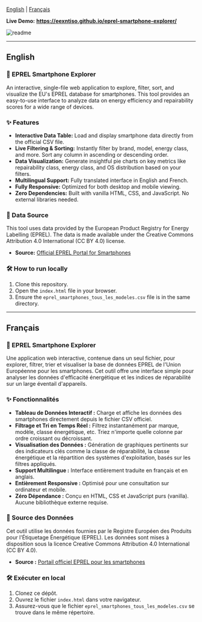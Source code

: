 [English](#english) | [Français](#français)

**Live Demo:** **https://eexntiso.github.io/eprel-smartphone-explorer/**

![readme](https://github.com/user-attachments/assets/25631379-c707-4b1f-b935-f978e32e256c)


---

## English

### 📱 EPREL Smartphone Explorer

An interactive, single-file web application to explore, filter, sort, and visualize the EU's EPREL database for smartphones. This tool provides an easy-to-use interface to analyze data on energy efficiency and repairability scores for a wide range of devices.

### ✨ Features

*   **Interactive Data Table:** Load and display smartphone data directly from the official CSV file.
*   **Live Filtering & Sorting:** Instantly filter by brand, model, energy class, and more. Sort any column in ascending or descending order.
*   **Data Visualization:** Generate insightful pie charts on key metrics like repairability class, energy class, and OS distribution based on your filters.
*   **Multilingual Support:** Fully translated interface in English and French.
*   **Fully Responsive:** Optimized for both desktop and mobile viewing.
*   **Zero Dependencies:** Built with vanilla HTML, CSS, and JavaScript. No external libraries needed.

### 📄 Data Source

This tool uses data provided by the European Product Registry for Energy Labelling (EPREL). The data is made available under the Creative Commons Attribution 4.0 International (CC BY 4.0) license.

- **Source:** [Official EPREL Portal for Smartphones](https://eprel.ec.europa.eu/screen/product/smartphonestablets20231669)

### 🛠️ How to run locally

1.  Clone this repository.
2.  Open the `index.html` file in your browser.
3.  Ensure the `eprel_smartphones_tous_les_modeles.csv` file is in the same directory.

---

## Français

### 📱 EPREL Smartphone Explorer

Une application web interactive, contenue dans un seul fichier, pour explorer, filtrer, trier et visualiser la base de données EPREL de l'Union Européenne pour les smartphones. Cet outil offre une interface simple pour analyser les données d'efficacité énergétique et les indices de réparabilité sur un large éventail d'appareils.

### ✨ Fonctionnalités

*   **Tableau de Données Interactif :** Charge et affiche les données des smartphones directement depuis le fichier CSV officiel.
*   **Filtrage et Tri en Temps Réel :** Filtrez instantanément par marque, modèle, classe énergétique, etc. Triez n'importe quelle colonne par ordre croissant ou décroissant.
*   **Visualisation des Données :** Génération de graphiques pertinents sur des indicateurs clés comme la classe de réparabilité, la classe énergétique et la répartition des systèmes d'exploitation, basés sur les filtres appliqués.
*   **Support Multilingue :** Interface entièrement traduite en français et en anglais.
*   **Entièrement Responsive :** Optimisé pour une consultation sur ordinateur et mobile.
*   **Zéro Dépendance :** Conçu en HTML, CSS et JavaScript purs (vanilla). Aucune bibliothèque externe requise.

### 📄 Source des Données

Cet outil utilise les données fournies par le Registre Européen des Produits pour l'Étiquetage Énergétique (EPREL). Les données sont mises à disposition sous la licence Creative Commons Attribution 4.0 International (CC BY 4.0).

- **Source :** [Portail officiel EPREL pour les smartphones](https://eprel.ec.europa.eu/screen/product/smartphonestablets20231669)

### 🛠️ Exécuter en local

1.  Clonez ce dépôt.
2.  Ouvrez le fichier `index.html` dans votre navigateur.
3.  Assurez-vous que le fichier `eprel_smartphones_tous_les_modeles.csv` se trouve dans le même répertoire.
